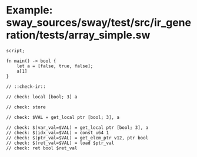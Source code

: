 # Example: sway_sources/sway/test/src/ir_generation/tests/array_simple.sw

```sway
script;

fn main() -> bool {
    let a = [false, true, false];
    a[1]
}

// ::check-ir::

// check: local [bool; 3] a

// check: store

// check: $VAL = get_local ptr [bool; 3], a

// check: $(var_val=$VAL) = get_local ptr [bool; 3], a
// check: $(idx_val=$VAL) = const u64 1
// check: $(ptr_val=$VAL) = get_elem_ptr v12, ptr bool
// check: $(ret_val=$VAL) = load $ptr_val
// check: ret bool $ret_val

```
